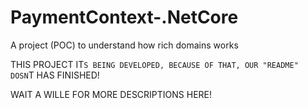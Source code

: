 # PaymentContext-.NetCore
A project (POC) to understand how rich domains works

THIS PROJECT IT`S BEING DEVELOPED, BECAUSE OF THAT, OUR "README" DOSN`T HAS FINISHED!

WAIT A WILLE FOR MORE DESCRIPTIONS HERE!
